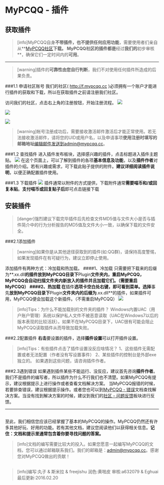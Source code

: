 # MyPCQQ - 插件
## 获取插件
>[info]MyPCQQ自身**不带插件，也不提供任何应用功能**，需要使用者们亲自从**[MyPCQQ社区](http://f.mypcqq.cc)**下载。
>MyPCQQ社区的插件都是**经过**我们的**初步审核**，确保它们一定时间内的**可用**。

* * * * *

>[warning]插件的**可靠性由您自行判断**，我们不对使用任何插件所造成的后果负责。

###1.1 申请社区账号
我们的社区( http://f.mypcqq.cc )必须拥有一个账户才能进行插件的获取和下载，所以在获取插件之前请注册我们社区。

访问我们的社区，点击右上角的注册按钮，开始注册流程。
![](https://pic.freejishu.com/images/2016/10/04/638f961d41d8b850833c6d8ec84d2d03.png)


![](https://pic.freejishu.com/images/2016/10/04/6e7ba6c3f70b6ae69160516530a02a82.png)


![](https://pic.freejishu.com/images/2016/10/04/2bff18402a794c424dffef39f0f11f82.jpg)
>[warning]帐号注册成功后，需要接收激活邮件激活后才能正常使用。若无法接收激活邮件，请将您的UID或用户名，以及申请事项**使用注册时填写的邮箱地址**编辑邮件发送到admin@mypcqq.cc。

###1.2 查找插件
进入插件发布板块，选择感兴趣的插件，点击标题进入插件主题贴。
![](https://pic.freejishu.com/images/2016/10/04/50dbe4306d77f949d837fd0b4e42472a.jpg)
在这个页面上，可以了解到插件的各项**基本信息及功能**，以及**插件作者**对插件的介绍。若有兴趣或需求，可下载此贴子提供的附件。**建议详细阅读插件说明**，以便正确配置插件使用。

###1.3 下载插件
![](https://pic.freejishu.com/images/2016/10/04/24253d7fe7c9a8d1fb0dd97e5a93dae5.jpg)
插件通常以附件的方式提供，下载附件通常**需要喵币和/或回复本贴**。**支付喵币或回复贴子后**即可点击链接下载

## 安装插件
>[danger]强烈建议下载完毕插件后先检查文件MD5值与文件大小是否与插件简介中的行为分析报告的MD5值及文件大小一致，以确保下载的文件安全。

###2.1添加插件
>[warning]如果你是从其他途径获取到的插件(如:QQ群)，请保持高度警惕，如果发现插件在有可疑行为，建议立即停止使用。

添加插件有两种方式：冷加载和热加载。
####1、冷加载
只需要把下载来的后缀为**.xx.dll**的插件放到MyPCQQ目录下**Plugin**文件夹内，重启MyPCQQ，MyPCQQ会自动扫描文件夹内新放入的插件并且加载它们。（需要重启MyPCQQ）
####2、热加载
在**插件**选项卡空白处右键，即可看到菜单。选择**事先**放到MyPCQQ目录下**Plugin**文件夹内的后缀为**.xx.dll**的插件，如果插件可用，MyPCQQ便会加载这个新插件。（不需重启MyPCQQ）
![](https://pic.freejishu.com/images/2016/10/04/7581126fead425ba57c18da5e8a41915.png)
>[info]Tips：为什么不能加载别的文件夹的插件？
Windows内置UAC（用户账户管理）系统以保护私人文件不被恶意读取（UAC在Windows7以后的版本表现的比较活跃）。如果不在MyPCQQ目录下，UAC很有可能会阻止MyPCQQ读取插件从而导致加载失败。

###2.2配置插件
**右击**要设置的插件，选择**插件设置**可以打开插件设置。
>[info]Tips：有些插件点击了插件设置没反应啥情况？
1、这些插件无需配置或者无法配置（作者没有写设置事件）
2、某些插件的控制台是外部exe独立的。
如果遇到这些问题，请咨询插件作者。


###2.3遇到错误
如果遇到插件某些不能运行、没反应，建议首先咨询**插件作者**。我们不是插件的编写者，所以插件为什么不行我们也不清楚。如果MyPCQQ有提示，建议根据提示上进行操作或者查看文档解决方案。
当MyPCQQ报错的时候，若要排查错误，建议根据提示操作。或者您也可以到[MyPCQQ - 错误](http://doc.mypcqq.cc/inuse/113497)文档查找解决方案。当没有找到解决方案的时候，建议到我们的[社区 - 问题反馈](http://f.mypcqq.cc/forum-37-1.html)板块进行反馈。


* * * * *
##
至此，我们相信您应该已经掌握了基本的MyPCQQ的操作。MyPCQQ仍然还有许多其他好玩、好用的功能。若有其他文档，建议您阅读他们以获得相关信息。**记住：文档和提示里通常包含着你要寻找问题的答案。**


>[info]文档的编写需要比较大的投入。如果您愿意一起编写MyPCQQ的文档，您可以通过邮箱联系我们。我们的邮箱是：[admin@mypcqq.cc](mailto:admin@mypcqq.cc)。感谢您对MyPCQQ做出的贡献！

##
>[info]编写:丸子 & 斯米拉 & freejishu
>润色:黄啪皮
>审核:a632079 & Eghuai
>最后更新:2016.02.20

